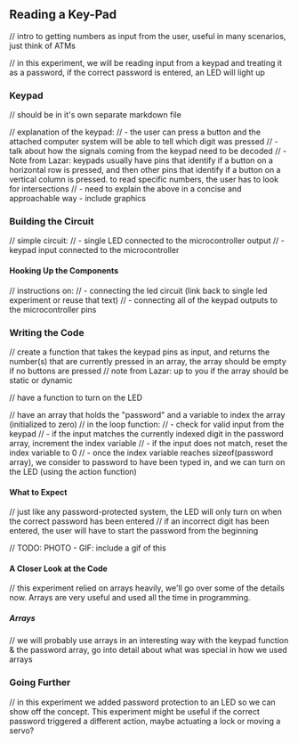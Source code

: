 ## Reading a Key-Pad

// intro to getting numbers as input from the user, useful in many scenarios, just think of ATMs

// in this experiment, we will be reading input from a keypad and treating it as a password, if the correct password is entered, an LED will light up


### Keypad
// should be in it's own separate markdown file

// explanation of the keypad:
//  - the user can press a button and the attached computer system will be able to tell which digit was pressed
//  - talk about how the signals coming from the keypad need to be decoded
//    - Note from Lazar: keypads usually have pins that identify if a button on a horizontal row is pressed, and then other pins that identify if a button on a vertical column is pressed. to read specific numbers, the user has to look for intersections
//    - need to explain the above in a concise and approachable way - include graphics


### Building the Circuit

// simple circuit:
//  - single LED connected to the microcontroller output
//  - keypad input connected to the microcontroller

#### Hooking Up the Components

// instructions on:
//  - connecting the led circuit (link back to single led experiment or reuse that text)
//  - connecting all of the keypad outputs to the microcontroller pins

### Writing the Code

// create a function that takes the keypad pins as input, and returns the number(s) that are currently pressed in an array, the array should be empty if no buttons are pressed
// note from Lazar: up to you if the array should be static or dynamic

// have a function to turn on the LED

// have an array that holds the "password" and a variable to index the array (initialized to zero)
// in the loop function:
//  - check for valid input from the keypad
//  - if the input matches the currently indexed digit in the password array, increment the index variable
//  - if the input does not match, reset the index variable to 0
//  - once the index variable reaches sizeof(password array), we consider to password to have been typed in, and we can turn on the LED (using the action function)

#### What to Expect

// just like any password-protected system, the LED will only turn on when the correct password has been entered
// if an incorrect digit has been entered, the user will have to start the password from the beginning

// TODO: PHOTO - GIF: include a gif of this


#### A Closer Look at the Code

// this experiment relied on arrays heavily, we'll go over some of the details now. Arrays are very useful and used all the time in programming.

##### Arrays

// we will probably use arrays in an interesting way with the keypad function & the password array, go into detail about what was special in how we used arrays



### Going Further

// in this experiment we added password protection to an LED so we can show off the concept. This experiment might be useful if the correct password triggered a different action, maybe actuating a lock or moving a servo?
